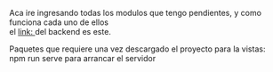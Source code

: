 Aca ire ingresando todas los modulos que tengo pendientes, y como funciona cada uno de ellos  
el [link: ](https://github.com/gomezteo1/SistemaIndicadoresAPI/) del backend es este.

Paquetes que requiere una vez descargado el proyecto para la vistas:  
npm run serve para arrancar el servidor
